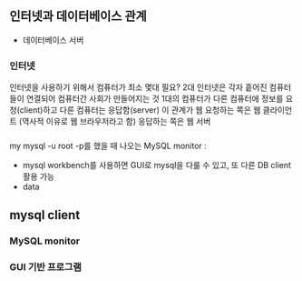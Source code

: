 



## 인터넷과 데이터베이스 관계
- 데이터베이스 서버

### 인터넷
인터넷을 사용하기 위해서 컴퓨터가 최소 몇대 필요? 2대
인터넷은 각자 흩어진 컴퓨터들이 연결되어 컴퓨터간 사회가 만들어지는 것
1대의 컴퓨터가 다른 컴퓨터에 정보를 요청(client)하고 다른 컴퓨터는 응답함(server)
이 관계가 웹
요청하는 쪽은 웹 클라이언트 (역사적 이유로 웹 브라우저라고 함)
응답하는 쪽은 웹 서버

###
my
mysql -u root -p를 했을 때 나오는 MySQL monitor 
: 

- mysql workbench를 사용하면 GUI로 mysql을 다룰 수 있고, 또 다른 DB client 활용 가능 
- data


## mysql client

### MySQL monitor


### GUI 기반 프로그램


